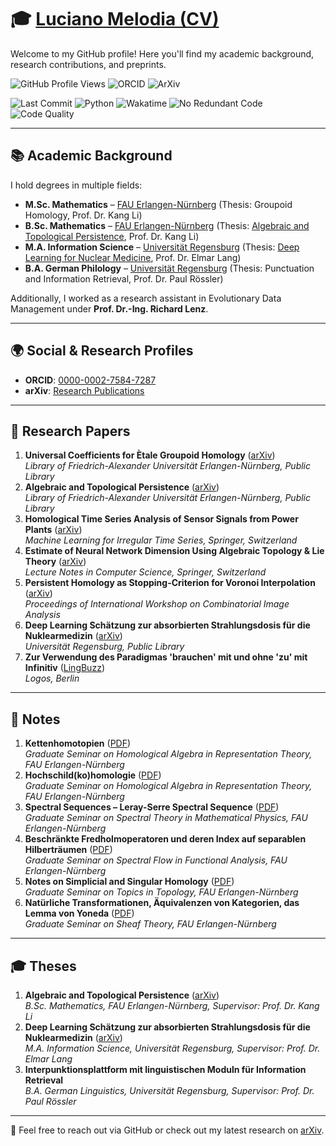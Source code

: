 # 🎓 [Luciano Melodia (CV)](https://karhunenloeve.github.io/CurriculumVitae/curriculumVitae.pdf)

Welcome to my GitHub profile! Here you'll find my academic background, research contributions, and preprints.

![GitHub Profile Views](https://komarev.com/ghpvc/?username=karhunenloeve&color=blue&style=flat-square) ![ORCID](https://img.shields.io/badge/ORCID-0000--0002--7584--7287-green?style=flat-square&logo=orcid) ![ArXiv](https://img.shields.io/badge/arXiv-Research-red?style=flat-square&logo=arxiv)

![Last Commit](https://img.shields.io/github/last-commit/karhunenloeve/karhunenloeve)
![Python](https://img.shields.io/badge/Python-3.8-blue)
![Wakatime](https://img.shields.io/badge/Wakatime-Active-brightgreen)
![No Redundant Code](https://img.shields.io/badge/No_Redundant_Code-True-brightgreen)
![Code Quality](https://img.shields.io/badge/Code_Quality-High-brightgreen)

---

## 📚 Academic Background

I hold degrees in multiple fields:
- **M.Sc. Mathematics** – [FAU Erlangen-Nürnberg](https://math.fau.de) (Thesis: Groupoid Homology, Prof. Dr. Kang Li)
- **B.Sc. Mathematics** – [FAU Erlangen-Nürnberg](https://www.fau.de) (Thesis: [Algebraic and Topological Persistence](https://arxiv.org/pdf/2410.08323), Prof. Dr. Kang Li)
- **M.A. Information Science** – [Universität Regensburg](https://www.uni-regensburg.de/) (Thesis: [Deep Learning for Nuclear Medicine](https://arxiv.org/pdf/1805.09108.pdf), Prof. Dr. Elmar Lang)
- **B.A. German Philology** – [Universität Regensburg](https://www.uni-regensburg.de/) (Thesis: Punctuation and Information Retrieval, Prof. Dr. Paul Rössler)

Additionally, I worked as a research assistant in Evolutionary Data Management under **Prof. Dr.-Ing. Richard Lenz**.

---

## 🌍 Social & Research Profiles

- **ORCID**: [0000-0002-7584-7287](https://orcid.org/0000-0002-7584-7287)
- **arXiv**: [Research Publications](https://arxiv.org/a/melodia_l_1.html)

---

## 📄 Research Papers

1. **Universal Coefficients for Ètale Groupoid Homology** ([arXiv]())  
   _Library of Friedrich-Alexander Universität Erlangen-Nürnberg, Public Library_
1. **Algebraic and Topological Persistence** ([arXiv](https://arxiv.org/abs/2410.08323))  
   _Library of Friedrich-Alexander Universität Erlangen-Nürnberg, Public Library_
1. **Homological Time Series Analysis of Sensor Signals from Power Plants** ([arXiv](https://arxiv.org/abs/2106.02493))  
   _Machine Learning for Irregular Time Series, Springer, Switzerland_
2. **Estimate of Neural Network Dimension Using Algebraic Topology & Lie Theory** ([arXiv](https://arxiv.org/abs/2004.02881))  
   _Lecture Notes in Computer Science, Springer, Switzerland_
3. **Persistent Homology as Stopping-Criterion for Voronoi Interpolation** ([arXiv](https://arxiv.org/abs/1911.02922))  
   _Proceedings of International Workshop on Combinatorial Image Analysis_
3. **Deep Learning Schätzung zur absorbierten Strahlungsdosis für die Nuklearmedizin** ([arXiv](https://arxiv.org/abs/1805.09108))  
   _Universität Regensburg, Public Library_
4. **Zur Verwendung des Paradigmas 'brauchen' mit und ohne 'zu' mit Infinitiv** ([LingBuzz](https://ling.auf.net/lingbuzz/004798))  
   _Logos, Berlin_

---

## 📜 Notes

1. **Kettenhomotopien** ([PDF](https://karhunenloeve.github.io/Mathematical-Notes-2/chainhomotopies.pdf))  
   _Graduate Seminar on Homological Algebra in Representation Theory, FAU Erlangen-Nürnberg_
1. **Hochschild(ko)homologie** ([PDF](https://karhunenloeve.github.io/Mathematical-Notes-2/Hochschild__Ko_homologie.pdf))  
   _Graduate Seminar on Homological Algebra in Representation Theory, FAU Erlangen-Nürnberg_
1. **Spectral Sequences – Leray-Serre Spectral Sequence** ([PDF](https://karhunenloeve.github.io/SpecSeq/main.pdf))  
   _Graduate Seminar on Spectral Theory in Mathematical Physics, FAU Erlangen-Nürnberg_
2. **Beschränkte Fredholmoperatoren und deren Index auf separablen Hilberträumen** ([PDF](https://karhunenloeve.github.io/FunkanaFredholm/main.pdf))  
   _Graduate Seminar on Spectral Flow in Functional Analysis, FAU Erlangen-Nürnberg_
3. **Notes on Simplicial and Singular Homology** ([PDF](https://karhunenloeve.github.io/TopoHom/main.pdf))  
   _Graduate Seminar on Topics in Topology, FAU Erlangen-Nürnberg_
4. **Natürliche Transformationen, Äquivalenzen von Kategorien, das Lemma von Yoneda** ([PDF](https://karhunenloeve.github.io/TopoSheaf/main.pdf))  
   _Graduate Seminar on Sheaf Theory, FAU Erlangen-Nürnberg_

---

## 🎓 Theses

1. **Algebraic and Topological Persistence** ([arXiv](https://arxiv.org/abs/2410.08323))  
   _B.Sc. Mathematics, FAU Erlangen-Nürnberg, Supervisor: Prof. Dr. Kang Li_
2. **Deep Learning Schätzung zur absorbierten Strahlungsdosis für die Nuklearmedizin** ([arXiv](https://arxiv.org/abs/1805.09108))  
   _M.A. Information Science, Universität Regensburg, Supervisor: Prof. Dr. Elmar Lang_
3. **Interpunktionsplattform mit linguistischen Moduln für Information Retrieval**  
   _B.A. German Linguistics, Universität Regensburg, Supervisor: Prof. Dr. Paul Rössler_

---

📩 Feel free to reach out via GitHub or check out my latest research on [arXiv](https://arxiv.org/a/melodia_l_1.html).
